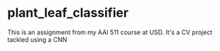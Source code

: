 # plant_leaf_classifier
This is an assignment from my AAI 511 course at USD. It's a CV project tackled using a CNN
